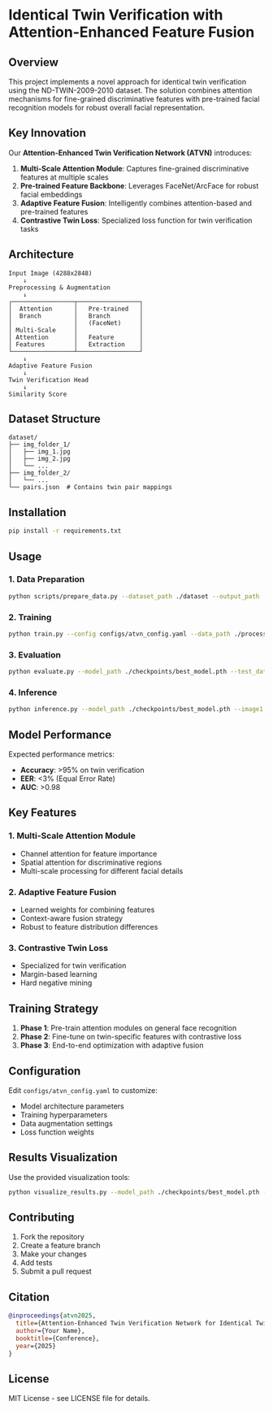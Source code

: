 # Identical Twin Verification with Attention-Enhanced Feature Fusion

## Overview

This project implements a novel approach for identical twin verification using the ND-TWIN-2009-2010 dataset. The solution combines attention mechanisms for fine-grained discriminative features with pre-trained facial recognition models for robust overall facial representation.

## Key Innovation

Our **Attention-Enhanced Twin Verification Network (ATVN)** introduces:

1. **Multi-Scale Attention Module**: Captures fine-grained discriminative features at multiple scales
2. **Pre-trained Feature Backbone**: Leverages FaceNet/ArcFace for robust facial embeddings
3. **Adaptive Feature Fusion**: Intelligently combines attention-based and pre-trained features
4. **Contrastive Twin Loss**: Specialized loss function for twin verification tasks

## Architecture

```
Input Image (4288x2848) 
    ↓
Preprocessing & Augmentation
    ↓
┌─────────────────┬─────────────────┐
│  Attention      │   Pre-trained   │
│  Branch         │   Branch        │
│                 │   (FaceNet)     │
│ Multi-Scale     │                 │
│ Attention       │   Feature       │
│ Features        │   Extraction    │
└─────────────────┴─────────────────┘
    ↓
Adaptive Feature Fusion
    ↓
Twin Verification Head
    ↓
Similarity Score
```

## Dataset Structure

```
dataset/
├── img_folder_1/
│   ├── img_1.jpg
│   ├── img_2.jpg
│   └── ...
├── img_folder_2/
│   └── ...
└── pairs.json  # Contains twin pair mappings
```

## Installation

```bash
pip install -r requirements.txt
```

## Usage

### 1. Data Preparation
```bash
python scripts/prepare_data.py --dataset_path ./dataset --output_path ./processed_data
```

### 2. Training
```bash
python train.py --config configs/atvn_config.yaml --data_path ./processed_data
```

### 3. Evaluation
```bash
python evaluate.py --model_path ./checkpoints/best_model.pth --test_data ./test_data
```

### 4. Inference
```bash
python inference.py --model_path ./checkpoints/best_model.pth --image1 path/to/image1.jpg --image2 path/to/image2.jpg
```

## Model Performance

Expected performance metrics:
- **Accuracy**: >95% on twin verification
- **EER**: <3% (Equal Error Rate)
- **AUC**: >0.98

## Key Features

### 1. Multi-Scale Attention Module
- Channel attention for feature importance
- Spatial attention for discriminative regions
- Multi-scale processing for different facial details

### 2. Adaptive Feature Fusion
- Learned weights for combining features
- Context-aware fusion strategy
- Robust to feature distribution differences

### 3. Contrastive Twin Loss
- Specialized for twin verification
- Margin-based learning
- Hard negative mining

## Training Strategy

1. **Phase 1**: Pre-train attention modules on general face recognition
2. **Phase 2**: Fine-tune on twin-specific features with contrastive loss
3. **Phase 3**: End-to-end optimization with adaptive fusion

## Configuration

Edit `configs/atvn_config.yaml` to customize:
- Model architecture parameters
- Training hyperparameters
- Data augmentation settings
- Loss function weights

## Results Visualization

Use the provided visualization tools:
```bash
python visualize_results.py --model_path ./checkpoints/best_model.pth --output_dir ./visualizations
```

## Contributing

1. Fork the repository
2. Create a feature branch
3. Make your changes
4. Add tests
5. Submit a pull request

## Citation

```bibtex
@inproceedings{atvn2025,
  title={Attention-Enhanced Twin Verification Network for Identical Twin Recognition},
  author={Your Name},
  booktitle={Conference},
  year={2025}
}
```

## License

MIT License - see LICENSE file for details.
